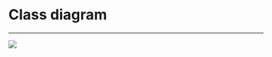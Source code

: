 # Class diagram
---
![](https://github.com/b00m-b00m/CoinMarketApp-TRTPO/blob/master/Documents/class/Class%20Diagram1.jpg)
